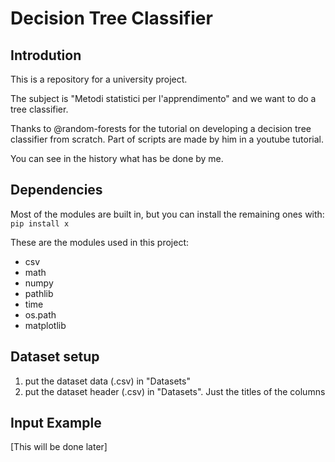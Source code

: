 # Decision Tree Classifier

## Introdution
This is a repository for a university project. 

The subject is "Metodi statistici per l'apprendimento" and we want to do a tree classifier.

Thanks to @random-forests for the tutorial on developing a decision tree classifier from scratch. Part of scripts are made by him in a youtube tutorial.

You can see in the history what has be done by me.


## Dependencies
Most of the modules are built in, but you can install the remaining ones with: ```pip install x```

These are the modules used in this project:
- csv
- math
- numpy
- pathlib
- time
- os.path
- matplotlib

## Dataset setup

1. put the dataset data (.csv) in  "Datasets"
2. put the dataset header (.csv) in  "Datasets". Just the titles of the columns


## Input Example

[This will be done later]
